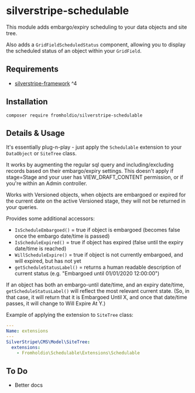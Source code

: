 # silverstripe-schedulable

This module adds embargo/expiry scheduling to your data objects and site tree.

Also adds a `GridFieldScheduledStatus` component, allowing you to display the scheduled status of an object within your `GridField`.

## Requirements

* [silverstripe-framework](https://github.com/silverstripe/silverstripe-framework) ^4

## Installation

`composer require fromholdio/silverstripe-schedulable`

## Details & Usage

It's essentially plug-n-play - just apply the `Schedulable` extension to your `DataObject` or `SiteTree` class.

It works by augmenting the regular sql query and including/excluding records based on their embargo/expiry settings. This doesn't apply if stage=Stage and your user has VIEW_DRAFT_CONTENT permission, or if you're within an Admin controller.

Works with Versioned objects, when objects are embargoed or expired for the current date on the active Versioned stage, they will not be returned in your queries.

Provides some additional accessors:

* `IsScheduleEmbargoed()` = true if object is embargoed (becomes false once the embargo date/time is passed)
* `IsScheduleExpired()` = true if object has expired (false until the expiry date/time is reached)
* `WillScheduleExpire()` = true if object is not currently embargoed, and will expired, but has not yet
* `getScheduleStatusLabel()` = returns a human readable description of current status (e.g. "Embargoed until 01/01/2020 12:00:00")

If an object has both an embargo-until date/time, and an expiry date/time, `getScheduleStatusLabel()` will reflect the most relevant current state. (So, in that case, it will return that it is Embargoed Until X, and once that date/time passes, it will change to Will Expire At Y.) 

Example of applying the extension to `SiteTree` class:

```yml
---
Name: extensions
---
SilverStripe\CMS\Model\SiteTree:
  extensions:
    - Fromholdio\Schedulable\Extensions\Schedulable
```

## To Do

* Better docs
